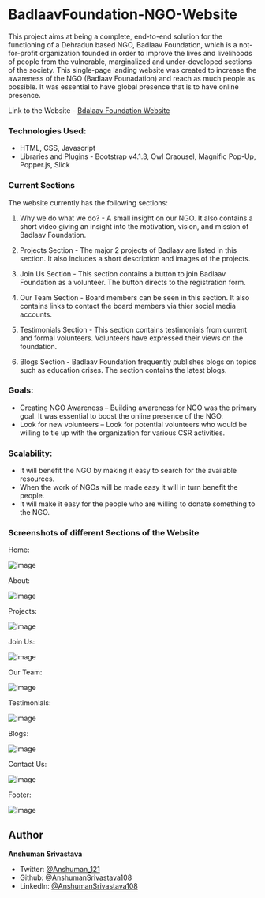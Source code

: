 # BadlaavFoundation-NGO-Website

This project aims at being a complete, end-to-end solution for the functioning of a Dehradun based NGO, Badlaav Foundation, which is a not-for-profit organization founded in order to improve the lives and livelihoods of people from the vulnerable, marginalized and under-developed sections of the society. This single-page landing website was created to increase the awareness of the NGO (Badlaav Founadation) and reach as much people as possible. It was essential to have global presence that is to have online presence.

Link to the Website - [Bdalaav Foundation Website](https://anshumansrivastava108.github.io/BadlaavFoundation-NGO-Website/)

### Technologies Used:

- HTML, CSS, Javascript
- Libraries and Plugins - Bootstrap v4.1.3, Owl Craousel, Magnific Pop-Up, Popper.js, Slick

### Current Sections

The website currently has the following sections:

1. Why we do what we do? - A small insight on our NGO. It also contains a short video giving an insight into the motivation, vision, and mission of Badlaav Foundation.

2. Projects Section - The major 2 projects of Badlaav are listed in this section. It also includes a short description and images of the projects.

3. Join Us Section - This section contains a button to join Badlaav Foundation as a volunteer. The button directs to the registration form.
   
4. Our Team Section - Board members can be seen in this section. It also contains links to contact the board members via thier social media accounts.

5. Testimonials Section - This section contains testimonials from current and formal volunteers. Volunteers have expressed their views on the foundation.
   
6. Blogs Section - Badlaav Foundation frequently publishes blogs on topics such as education crises. The section contains the latest blogs.
   
### Goals: 

- Creating NGO Awareness – Building awareness for NGO was the primary goal. It was essential to boost the online presence of the NGO. 
- Look for new volunteers – Look for potential volunteers who would be willing to tie up with the organization for various CSR activities.

### Scalability:

- It will benefit the NGO by making it easy to search for the available resources.
- When the work of NGOs will be made easy it will in turn benefit the people.
- It will make it easy for the people who are willing to donate something to the NGO.

### Screenshots of different Sections of the Website

Home: 

![image](https://raw.githubusercontent.com/AnshumanSrivastava108/BadlaavFoundation-NGO-Website/main/Screenshots/Screenshot%20(463).png)

About:

![image](https://raw.githubusercontent.com/AnshumanSrivastava108/BadlaavFoundation-NGO-Website/main/Screenshots/Screenshot%20(455).png)

Projects:

![image](https://raw.githubusercontent.com/AnshumanSrivastava108/BadlaavFoundation-NGO-Website/main/Screenshots/Screenshot%20(456).png)

Join Us:

![image](https://raw.githubusercontent.com/AnshumanSrivastava108/BadlaavFoundation-NGO-Website/main/Screenshots/Screenshot%20(457).png)

Our Team:

![image](https://raw.githubusercontent.com/AnshumanSrivastava108/BadlaavFoundation-NGO-Website/main/Screenshots/Screenshot%20(458).png)

Testimonials:

![image](https://raw.githubusercontent.com/AnshumanSrivastava108/BadlaavFoundation-NGO-Website/main/Screenshots/Screenshot%20(459).png)

Blogs:

![image](https://raw.githubusercontent.com/AnshumanSrivastava108/BadlaavFoundation-NGO-Website/main/Screenshots/Screenshot%20(460).png)

Contact Us:

![image](https://raw.githubusercontent.com/AnshumanSrivastava108/BadlaavFoundation-NGO-Website/main/Screenshots/Screenshot%20(461).png)

Footer:

![image](https://raw.githubusercontent.com/AnshumanSrivastava108/BadlaavFoundation-NGO-Website/main/Screenshots/Screenshot%20(462).png)

## Author

**Anshuman Srivastava**

* Twitter: [@Anshuman_121](https://twitter.com/Anshuman_121)
* Github: [@AnshumanSrivastava108](https://github.com/AnshumanSrivastava108)
* LinkedIn: [@AnshumanSrivastava108](https://www.linkedin.com/in/anshumansrivastava108)
